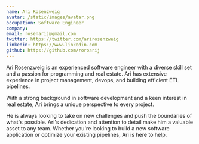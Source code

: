 ```yaml
---
name: Ari Rosenzweig
avatar: /static/images/avatar.png
occupation: Software Engineer
company: 
email: rosenarij@gmail.com
twitter: https://twitter.com/arirosenzweig
linkedin: https://www.linkedin.com
github: https://github.com/roroarij
---
```


Ari Rosenzweig is an experienced software engineer with a diverse skill set and a passion for programming and real estate. Ari has extensive experience in project management, devops, and building efficient ETL pipelines. 

With a strong background in software development and a keen interest in real estate, Ari brings a unique perspective to every project. 

He is always looking to take on new challenges and push the boundaries of what's possible. Ari's dedication and attention to detail make him a valuable asset to any team. Whether you're looking to build a new software application or optimize your existing pipelines, Ari is here to help.